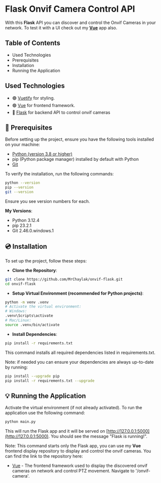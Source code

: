 # Flask Onvif Camera Control API

With this **Flask** API you can discover and control the Onvif Cameras in your network. To test it with a UI check out my **[Vue](https://github.com/MrChaylak/vue-screen-app.git)** app also.

## Table of Contents

- Used Technologies
- Prerequisites
- Installation
- Running the Application

## Used Technologies

- 🟣 [Vuetify](https://vuetifyjs.com/) for styling.
- 🟢 [Vue](https://vuejs.org/) for frontend framework.
- 🔴 [Flask](https://flask.palletsprojects.com/) for backend API to control onvif cameras

## 📌 Prerequisites

Before setting up the project, ensure you have the following tools installed on your machine:

- [Python (version 3.8 or higher)](https://www.python.org/downloads/)
- pip (Python package manager) installed by default with Python
- [Git](https://git-scm.com/)


To verify the installation, run the following commands:

```bash
python --version
pip --version
git --version
```

Ensure you see version numbers for each.

**My Versions**:

- Python 3.12.4
- pip 23.2.1
- Git 2.46.0.windows.1

## 💿 Installation

To set up the project, follow these steps:

- **Clone the Repository**: 

```bash
git clone https://github.com/MrChaylak/onvif-flask.git
cd onvif-flask
```

- **Setup Virtual Environment (recommended for Python projects)**:

```bash
python -m venv .venv
# Activate the virtual environment:
# Windows:
.venv\Scripts\activate
# Mac/Linux:
source .venv/bin/activate
```

- **Install Dependencies**: 

```bash
pip install -r requirements.txt
```

This command installs all required dependencies listed in requirements.txt.

Note: if needed you can ensure your dependencies are always up-to-date by running:

```bash
pip install --upgrade pip
pip install -r requirements.txt --upgrade
```

## 💡 Running the Application

Activate the virtual environment (if not already activated).
To run the application use the following command:

```bash
python main.py
```

This will run the Flask app and it will be served on [http://127.0.0.1:5000](http://127.0.0.1:5000). You should see the message "Flask is running!".

Note: This command starts only the Flask app, you can use my **Vue** frontend display repository to display and control the onvif cameras. You can find the link to the repository here:
- [Vue](https://github.com/MrChaylak/vue-screen-app.git) - The frontend framework used to display the discovered onvif cameras on network and control PTZ movement. Navigate to '/onvif-camera'.
